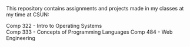 This repository contains assignments and projects made in my classes at my time at CSUN:

Comp 322 - Intro to Operating Systems  
Comp 333 - Concepts of Programming Languages
Comp 484 - Web Engineering